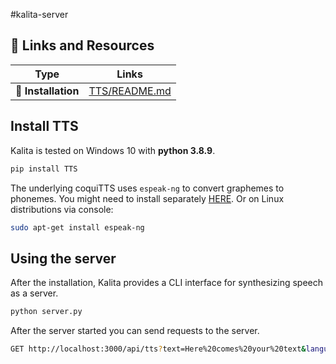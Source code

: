 #kalita-server

## 🔗 Links and Resources
| Type                            | Links                               |
| ------------------------------- | --------------------------------------- |
| 💾 **Installation**               | [TTS/README.md](https://github.com/coqui-ai/TTS/tree/dev#install-tts)|

## Install TTS
Kalita is tested on Windows 10 with **python 3.8.9**.

```bash
pip install TTS
```

The underlying coquiTTS uses ```espeak-ng``` to convert graphemes to phonemes. You might need to install separately [HERE](http://espeak.sourceforge.net/download.html). Or on Linux distributions via console:

```bash
sudo apt-get install espeak-ng
```

## Using the server

After the installation, Kalita provides a CLI interface for synthesizing speech as a server.

```bash
python server.py
```

After the server started you can send requests to the server.

```bash
GET http://localhost:3000/api/tts?text=Here%20comes%20your%20text&language=english
```
